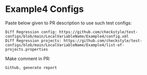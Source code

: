 # Example4 Configs
Paste below given to PR description to use such test configs:
```
Diff Regression config: https://github.com/checkstyle/test-configs/blob/main/LocalVariableName/Example4/config.xml
Diff Regression projects: https://github.com/checkstyle/test-configs/blob/main/LocalVariableName/Example4/list-of-projects.properties
```
Make comment in PR:
```
Github, generate report
```
